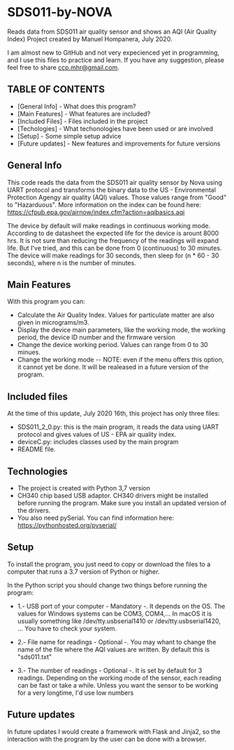 # SDS011-by-NOVA
Reads data from SDS011 air quality sensor and shows an AQI (Air Quality Index)
Project created by Manuel Hompanera, July 2020.

I am almost new to GitHub and not very expecienced yet in programming, and I use this files to practice and learn. If you have any suggestion, please feel free to share ccp.mhr@gmail.com.

## TABLE OF CONTENTS
* [General Info] - What does this program?
* [Main Features] - What features are included?
* [Included Files] - Files included in the project
* [Techologies] - What techonologies have been used or are involved
* [Setup] - Some simple setup advice
* [Future updates] - New features and improvements for future versions

## General Info
This code reads the data from the SDS011 air quality sensor by Nova using UART protocol and transforms the binary data to the US - Environmental Protection Agengy air quality (AQI) values. Those values range from "Good" to "Hazarduous". More information on the index can be found here: https://cfpub.epa.gov/airnow/index.cfm?action=aqibasics.aqi

The device by default will make readings in continuous working mode. According to de datasheet the expected life for the device is arount 8000 hrs. It is not sure than reducing the frequency of the readings will expand life. But I've tried, and this can be done from 0 (continuous) to 30 minutes. The device will make readings for 30 seconds, then sleep for (n * 60 - 30 seconds), where n is the number of minutes.

## Main Features
With this program you can:
* Calculate the Air Quality Index. Values for particulate matter are also given in micrograms/m3.
* Display the device main parameters, like the working mode, the working period, the device ID number and the firmware version
* Change the device working period. Values can range from 0 to 30 minues.
* Change the working mode -- NOTE: even if the menu offers this option, it cannot yet be done. It will be realeased in a future version of the program.

## Included files
At the time of this update, July 2020 16th, this project has only three files:
  - SDS011_2_0.py: this is the main program, it reads the data using UART protocol and gives values of US - EPA air quality index.
  - deviceC.py: includes classes used by the main program
  - README file.

## Technologies
* The project is created with Python 3,7 version
* CH340 chip based USB adaptor. CH340 drivers might be installed before running the program. Make sure you install an updated version of the drivers.
* You also need pySerial. You can find information here: https://pythonhosted.org/pyserial/

## Setup
To install the program, you just need to copy or download the files to a computer that runs a 3.7 version of Python or higher.

In the Python script you should change two things before running the program:

* 1.- USB port of your computer - Mandatory -.
It depends on the OS. The values for Windows systems can be COM3, COM4,...
In macOS it is usually something like /dev/tty.usbserial1410 or /dev/tty.usbserial1420, ...
You have to check your system.

* 2.- File name for readings - Optional -.
You may whant to change the name of the file where the AQI values are written.
By default this is "sds011.txt"

* 3.- The number of readings - Optional -.
It is set by default for 3 readings. Depending on the working mode of the sensor, each reading can be fast or take a while. Unless you want the sensor to be working for a very longtime, I'd use low numbers

## Future updates
In future updates I would create a framework with Flask and Jinja2, so the interaction with the program by the user can be done with a browser.

